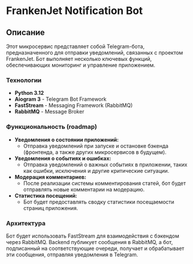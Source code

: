 # FrankenJet Notification Bot

## Описание

Этот микросервис представляет собой Telegram-бота, предназначенного для отправки уведомлений, связанных с проектом FrankenJet. Бот выполняет несколько ключевых функций, обеспечивающих мониторинг и управление приложением.

### Технологии

* **Python 3.12**
* **Aiogram 3** - Telegram Bot Framework
* **FastStream** - Messaging Framework (RabbitMQ)
* **RabbitMQ** - Message Broker

### Функциональность (roadmap)

* **Уведомления о состоянии приложений:**
    * Отправка уведомлений при запуске и остановке бэкенда (фронтенда, а также других микросервисов в будущем).
* **Уведомления о событиях и ошибках:**
    * Отправка уведомлений о важных событиях в приложении, таких как ошибки, исключения и другие критические ситуации.
* **Модерация комментариев:**
    * После реализации системы комментирования статей, бот будет отправлять новые комментарии на модерацию.
* **Статистика посещений:**
    * Бот будет предоставлять сводку статистики посещаемости страниц приложения.

### Архитектура

Бот будет использовать FastStream для взаимодействия с бэкендом через RabbitMQ. Backend публикует сообщения в RabbitMQ, а бот, подписанный на соответствующие очереди, получает и обрабатывает эти сообщения, отправляя уведомления в Telegram.
